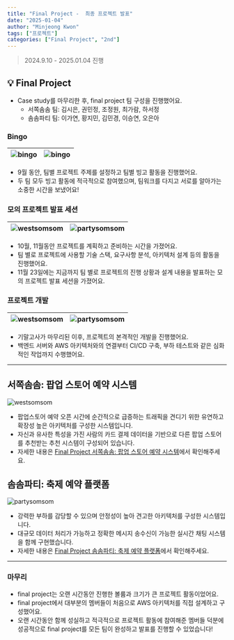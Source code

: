 ```yaml
---
title: "Final Project -  최종 프로젝트 발표"
date: "2025-01-04"
author: "Minjeong Kwon"
tags: ["프로젝트"]
categories: ["Final Project", "2nd"]
---
```


> 2024.9.10 - 2025.01.04 진행

## 💡 Final Project

- Case study를 마무리한 후, final project 팀 구성을 진행했어요.
  - 서쪽솜솜 팀: 김시은, 권민정, 조정원, 최가람, 하서정
  - 솜솜파티 팀: 이가연, 황지민, 김민경, 이승연, 오은아

### Bingo

![bingo](/2nd/final_proj/bingo.png) | ![bingo](/2nd/final_proj/bingo_1.png)
---|---|

- 9월 동안, 팀별 프로젝트 주제를 설정하고 팀별 빙고 활동을 진행했어요.
- 두 팀 모두 빙고 활동에 적극적으로 참여했으며, 팀워크를 다지고 서로를 알아가는 소중한 시간을 보냈어요!

### 모의 프로젝트 발표 세션

![westsomsom](/2nd/final_proj/westsomsom.png) | ![partysomsom](/2nd/final_proj/partysomsom.png)
---|---|

- 10월, 11월동안 프로젝트를 계획하고 준비하는 시간을 가졌어요.
- 팀 별로 프로젝트에 사용할 기술 스택, 요구사항 분석, 아키텍처 설계 등의 활동을 진행했어요.
- 11월 23일에는 지금까지 팀 별로 프로젝트의 진행 상황과 설계 내용을 발표하는 모의 프로젝트 발표 세션을 가졌어요.

### 프로젝트 개발

![westsomsom](/2nd/final_proj/westsomsom_1.png) | ![partysomsom](/2nd/final_proj/partysomsom_1.png)
---|---|

- 기말고사가 마무리된 이후, 프로젝트의 본격적인 개발을 진행했어요.
- 백엔드 서버와 AWS 아키텍처와의 연결부터 CI/CD 구축, 부하 테스트와 같은 심화적인 작업까지 수행했어요.

---

## 서쪽솜솜: 팝업 스토어 예약 시스템

![westsomsom](/2nd/final_proj/westsomsom_2.png)

- 팝업스토어 예약 오픈 시간에 순간적으로 급증하는 트래픽을 견디기 위한 유연하고 확장성 높은 아키텍처를 구성한 시스템입니다.
- 자신과 유사한 특성을 가진 사람의 카드 결제 데이터을 기반으로 다른 팝업 스토어를 추천받는 추천 시스템이 구성되어 있습니다.
- 자세한 내용은 [Final Project 서쪽솜솜: 팝업 스토어 예약 시스템](https://ddwu-aws-cloud-club.github.io/post/post-6-final-proj-west-somsom/)에서 확인해주세요.

## 솜솜파티: 축제 예약 플랫폼

![partysomsom](/2nd/final_proj/partysomsom_2.png)

- 강력한 부하를 감당할 수 있으며 안정성이 높아 견고한 아키텍처를 구성한 시스템입니다.
- 대규모 데이터 처리가 가능하고 정확한 메시지 송수신이 가능한 실시간 채팅 시스템을 함께 구현했습니다.
- 자세한 내용은 [Final Project 솜솜파티: 축제 예약 플랫폼](https://ddwu-aws-cloud-club.github.io/post/post-6-final-proj-party-somsom/)에서 확인해주세요.

---

### 마무리

- final project는 오랜 시간동안 진행한 볼륨과 크기가 큰 프로젝트 활동이었어요.
- final project에서 대부분의 멤버들이 처음으로 AWS 아키텍처를 직접 설계하고 구성했어요.
- 오랜 시간동안 함께 성실하고 적극적으로 프로젝트 활동에 참여해준 멤버들 덕분에 성공적으로 final project를 모든 팀이 완성하고 발표를 진행할 수 있었습니다!
